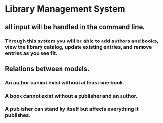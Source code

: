 #            Library Management System

##      all input will be handled in the command line.
### Through this system you will be able to add authors and books, view the library catalog, update existing entries, and remove entries as you see fit.

## Relations between models.
### An author cannot exist without at least one book. 
### A book cannot exist without a publisher and an author.
### A publisher can stand by itself but affects everything it publishes.
